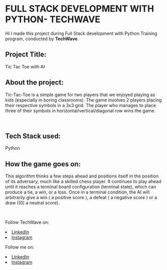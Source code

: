 # FULL STACK DEVELOPMENT WITH PYTHON- TECHWAVE 
Hi I made this project during Full Stack development with Python Training program, conducted by <b>TechWave</b>.

## Project Title: 
Tic Tac Toe with AI

## About the project: 
Tic-Tac-Toe is a simple game for two players that we enjoyed playing as kids (especially in boring classrooms). The game involves 2 players placing their respective symbols in a 3x3 grid. The player who manages to place three of their symbols in horizontal/vertical/diagonal row wins the game.


<br>

## Tech Stack used: 
Python


## How the game goes on: 
This algorithm thinks a few steps ahead and positions itself in the position of its adversary, much like a skilled chess player. It continues to play ahead until it reaches a terminal board configuration (terminal state), which can produce a tie, a win, or a loss. Once in a terminal condition, the AI will arbitrarily give a win ( a positive score ), a defeat ( a negative score ) or a draw ((0) a neutral score).



</br>

Follow TechWave on: 
<li><a href="https://www.linkedin.com/company/techwave-courses/">LinkedIn</a>
<li><a href="https://www.instagram.com/techwave.courses/">Instagram</a>

Follow me on: 
<li><a href="https://www.linkedin.com/in/soumya-jindal-a41b8922a">LinkedIn</a>
<li><a href="https://www.instagram.com/saw.me.yeah_/">Instagram</a>
